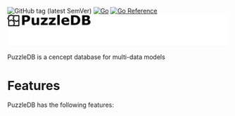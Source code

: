 ![GitHub tag (latest SemVer)](https://img.shields.io/github/v/tag/cybergarage/puzzledb) [![Go](https://github.com/cybergarage/puzzledb-go/puzzledb/actions/workflows/make.yml/badge.svg)](https://github.com/cybergarage/puzzledb-go/puzzledb/actions/workflows/make.yml)
 [![Go Reference](https://pkg.go.dev/badge/github.com/cybergarage/puzzledb-go/puzzledb.svg)](https://pkg.go.dev/github.com/cybergarage/puzzledb-go/puzzledb)
![](doc/img/logo.png)

PuzzleDB is a cencept database for multi-data models

# Features

PuzzleDB has the following features:
